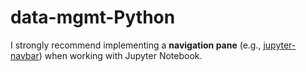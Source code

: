 # data-mgmt-Python

I strongly recommend implementing a <b>navigation pane</b> (e.g., <a target="_blank" rel="noopener noreferrer" href="https://github.com/shoval/jupyter-navbar"> jupyter-navbar</a>) when working with Jupyter Notebook.
